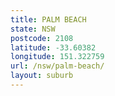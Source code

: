 ```yaml
---
title: PALM BEACH
state: NSW
postcode: 2108
latitude: -33.60382
longitude: 151.322759
url: /nsw/palm-beach/
layout: suburb
---
```

